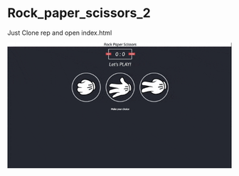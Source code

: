 # Rock_paper_scissors_2

Just Clone rep and open index.html


![Alt Text](https://github.com/mccuyper/Rock_paper_scissors_2/blob/main/New%20Project%203.gif)
